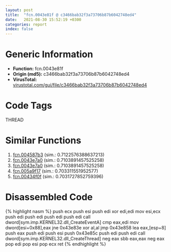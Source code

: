 ```yaml
---
layout: post
title:  "fcn.0043e81f @ c3466bab32f3a73706b87b6042748ed4"
date:   2021-08-30 15:52:19 +0300
categories: report
index: false
---
```


# Generic Information
- **Function:** fcn.0043e81f
- **Origin (md5):** c3466bab32f3a73706b87b6042748ed4
- **VirusTotal:** [virustotal.com/gui/file/c3466bab32f3a73706b87b6042748ed4][virustotal_ref]

# Code Tags
<span class="tag" id="THREAD">THREAD</span>


# Similar Functions

1. [fcn.004587b3][similar_1_ref] (sim.: 0.7122576388637213)
2. [fcn.0043e7a0][similar_2_ref] (sim.: 0.7103891457525258)
3. [fcn.0043e7a0][similar_3_ref] (sim.: 0.7103891457525258)
4. [fcn.005a9f17][similar_4_ref] (sim.: 0.703311551952577)
5. [fcn.00434f0f][similar_5_ref] (sim.: 0.7031727852759396)


# Disassembled Code

{% highlight nasm %}
push ecx
push esi
push edi
xor edi,edi
mov esi,ecx
push edi
push edi
push edi
push edi
call dword[sym.imp.KERNEL32.dll_CreateEventA]
cmp eax,edi
mov dword[esi+0x88],eax
jne 0x43e83e
xor al,al
jmp 0x43e858
lea eax,[esp+8]
push eax
push edi
push esi
push 0x43e85c
push edi
push edi
call dword[sym.imp.KERNEL32.dll_CreateThread]
neg eax
sbb eax,eax
neg eax
pop edi
pop esi
pop ecx
ret 
{% endhighlight %}


[similar_1_ref]: /report/fcn.004587b3@d96761eb00d2d97e2b6f5ffffed0b46a
[similar_2_ref]: /report/fcn.0043e7a0@ec199daf84c7d2c754bb8d013dd4880e
[similar_3_ref]: /report/fcn.0043e7a0@4fe6510221c33bf023f6abed461fc13f
[similar_4_ref]: /report/fcn.005a9f17@7453c96a6fbd42ec690b8deb53eafcba
[similar_5_ref]: /report/fcn.00434f0f@8e21fa3f0489a6a256cf202e57f712bc
[virustotal_ref]: https://www.virustotal.com/gui/file/c3466bab32f3a73706b87b6042748ed4